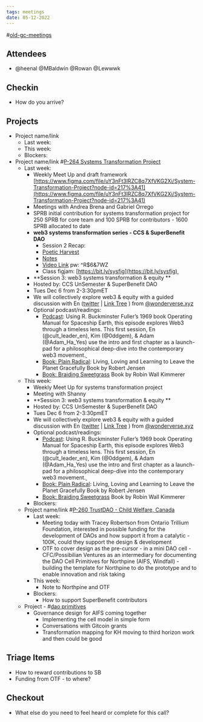 ```yaml
---
tags: meetings
date: 05-12-2022
---
```

#[old-gc-meetings](/notes/general-circle/old-gc-meetings/old-gc-meetings.md) 
## Attendees
- @heenal @MBaldwin @Rowan  @Lewwwk 

## Checkin
- How do you arrive?

## Projects
- Project name/link
	- Last week:
	- This week:
	- Blockers:
- Project name/link #[P-264 Systems Transformation Project](P-264%20Systems%20Transformation%20Project) 
	- Last week:
		- Weekly Meet Up and draft framework [https://www.figma.com/file/uY3nFt3lRZC8q7XfVKG2Xi/System-Transformation-Project?node-id=217%3A41](https://www.figma.com/file/uY3nFt3lRZC8q7XfVKG2Xi/System-Transformation-Project?node-id=217%3A41) 
		- Meetings with Andrea Brena and Gabriel Orrego
		- SPRB initial contribution for systems transformation project for 250 SPRB for core team and 100 SPRB for contributors - 1600 SPRB allocated to date
		- **web3 systems transformation series - CCS & SuperBenefit DAO**
			- Session 2 Recap:
			- [Poetic Harvest](https://youtu.be/AWE9lpSnpjs)
			- [Notes](https://docs.google.com/document/d/1Lq3CAcAhqMjJFw-ayvM8JXGtnDmOvaaGNXGqFFqQjE8/edit) 
			- [Video Link](https://us02web.zoom.us/rec/share/mqy-h5hyuiLgmujlagkRVNKn0q9qPx0jAcUCIOS84gCpUTpGBysRP3H3m8q4nKnG.aDgppt0GOzAhjcbQ) pw: ^R$6&7WZ
			- Class figjam: [https://bit.ly/sysfig](https://bit.ly/sysfig) 
		- **Session 3: web3 systems transformation & equity **
		- Hosted by: CCS UnSemester & SuperBenefit DAO 
		- Tues Dec 6 from 2-3:30pmET 
		- We will collectively explore web3 & equity with a guided discussion with En ([twitter](https://twitter.com/cult_leader_en) | [Link Tree](https://linktr.ee/cult_leader_en) ) from [@wonderverse.xyz](http://wonderverse.xyz/) 
		- Optional podcast/readings: 
			- [Podcast](https://open.spotify.com/episode/4aN1GPg0sUnz66VBUfoToq?si=t0xKXzWrSOeK7CbYo1qF3Q): Using R. Buckminster Fuller’s 1969 book Operating Manual for Spaceship Earth, this episode explores Web3 through a timeless lens. This first session, En (@cult_leader_en), Kim (@0ddgem), & Adam (@Adam_Ha_Yes) use the intro and first chapter as a launch-pad for a philosophical deep-dive into the contemporary web3 movement.[ ](https://open.spotify.com/episode/4aN1GPg0sUnz66VBUfoToq?si=t0xKXzWrSOeK7CbYo1qF3Q)
			- [Book: Plain Radical](https://www.goodreads.com/book/show/24796529-plain-radical): Living, Loving and Learning to Leave the Planet Gracefully Book by Robert Jensen 
			- [Book: Braiding Sweetgrass](https://www.goodreads.com/book/show/17465709-braiding-sweetgrass?from_search=true&from_srp=true&qid=OyTJYd2kam&rank=1) Book by Robin Wall Kimmerer 
	- This week:
		- Weekly Meet Up for systems transformation project
		- Meeting with Shanny 
		- **Session 3: web3 systems transformation & equity **
		- Hosted by: CCS UnSemester & SuperBenefit DAO 
		- Tues Dec 6 from 2-3:30pmET 
		- We will collectively explore web3 & equity with a guided discussion with En ([twitter](https://twitter.com/cult_leader_en) | [Link Tree](https://linktr.ee/cult_leader_en) ) from [@wonderverse.xyz](http://wonderverse.xyz/) 
		- Optional podcast/readings: 
			- [Podcast](https://open.spotify.com/episode/4aN1GPg0sUnz66VBUfoToq?si=t0xKXzWrSOeK7CbYo1qF3Q): Using R. Buckminster Fuller’s 1969 book Operating Manual for Spaceship Earth, this episode explores Web3 through a timeless lens. This first session, En (@cult_leader_en), Kim (@0ddgem), & Adam (@Adam_Ha_Yes) use the intro and first chapter as a launch-pad for a philosophical deep-dive into the contemporary web3 movement.[ ](https://open.spotify.com/episode/4aN1GPg0sUnz66VBUfoToq?si=t0xKXzWrSOeK7CbYo1qF3Q)
			- [Book: Plain Radical](https://www.goodreads.com/book/show/24796529-plain-radical): Living, Loving and Learning to Leave the Planet Gracefully Book by Robert Jensen 
			- [Book: Braiding Sweetgrass](https://www.goodreads.com/book/show/17465709-braiding-sweetgrass?from_search=true&from_srp=true&qid=OyTJYd2kam&rank=1) Book by Robin Wall Kimmerer 
		- Blockers:
	- Project name/link #[P-260 TrustDAO - Child Welfare, Canada](P-260%20TrustDAO%20-%20Child%20Welfare,%20Canada) 
		- Last week:
			- Meeting today with Tracey Robertson from Ontario Trillium Foundation, interested in possible funding for the development of DAOs and how support it from a catalytic  - 100K, could they support the design & development
			- OTF to cover design as the pre-cursor - in a mini DAO cell - CFC/Possibilian Ventures as an intermediary for documenting the DAO Cell Primitives for Northpine (AIFS, Windfall) - building the template for Northpine to do the prototype and to enable innovation and risk taking
		- This week:
			- Note to Northpine and OTF
		- Blockers:
			- How to support SuperBenefit contributors 
	- Project - #[dao primitives](/notes/archive/clarity/Tags/dao%20primitives.md) 
		- Governance design for AIFS coming together 
			- Implementing the cell model in simple form
			- Conversations with Gitcoin grants
			- Transformation mapping for KH moving to third horizon work and then could be good 

## Triage Items
- How to reward contributions to SB
- Funding from OTF - to where?

## Checkout
- What else do you need to feel heard or complete for this call?
